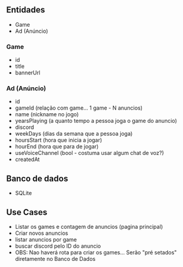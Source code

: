 ## Entidades
- Game
- Ad (Anúncio)
### Game
- id
- title
- bannerUrl

### Ad (Anúncio)
- id
- gameId (relação com game... 1 game - N anuncios)
- name (nickname no jogo)
- yearsPlaying (a quanto tempo a pessoa joga o game do anuncio)
- discord
- weekDays (dias da semana que a pessoa joga)
- hoursStart (hora que inicia a jogar)
- hourEnd (hora que para de jogar)
- useVoiceChannel (bool - costuma usar algum chat de voz?)
- createdAt


## Banco de dados
- SQLite

## Use Cases
- Listar os games e contagem de anuncios (pagina principal)
- Criar novos anuncios
- listar anuncios por game
- buscar discord pelo ID do anuncio
- OBS: Nao haverá rota para criar os games... Serão "pré setados" diretamente no Banco de Dados
